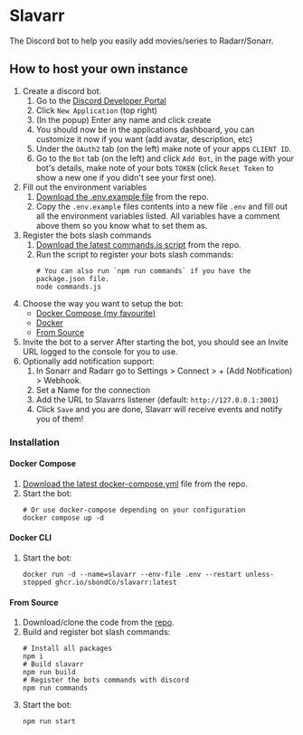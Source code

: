 # Slavarr

The Discord bot to help you easily add movies/series to Radarr/Sonarr.

## How to host your own instance

1. Create a discord bot.
   1. Go to the [Discord Developer Portal](https://discord.com/developers/applications/)
   2. Click `New Application` (top right)
   3. (In the popup) Enter any name and click create
   4. You should now be in the applications dashboard, you can customize it now if you want (add avatar, description, etc)
   5. Under the `OAuth2` tab (on the left) make note of your apps `CLIENT ID`.
   6. Go to the `Bot` tab (on the left) and click `Add Bot`, in the page with your bot's details, make note of your bots `TOKEN` (click `Reset Token` to show a new one if you didn't see your first one).
2. Fill out the environment variables
   1. [Download the .env.example file](https://raw.githubusercontent.com/sbondCo/Slavarr/master/.env.example) from the repo.
   2. Copy the `.env.example` files contents into a new file `.env` and fill out all the environment variables listed. All variables have a comment above them so you know what to set them as.
3. Register the bots slash commands
   1. [Download the latest commands.js script](https://raw.githubusercontent.com/sbondCo/Slavarr/master/commands.js) from the repo.
   2. Run the script to register your bots slash commands:
      ```
      # You can also run `npm run commands` if you have the package.json file.
      node commands.js
      ```
4. Choose the way you want to setup the bot:
     - [Docker Compose (my favourite)](#docker-compose)
     - [Docker](#docker-cli)
     - [From Source](#from-source)
5. Invite the bot to a server
   After starting the bot, you should see an Invite URL logged to the console for you to use.
6. Optionally add notification support:
   1. In Sonarr and Radarr go to Settings > Connect > + (Add Notification) > Webhook.
   2. Set a Name for the connection
   3. Add the URL to Slavarrs listener (default: `http://127.0.0.1:3001`)
   4. Click `Save` and you are done, Slavarr will receive events and notify you of them!

### Installation

#### Docker Compose

1. [Download the latest docker-compose.yml](https://raw.githubusercontent.com/sbondCo/Slavarr/master/docker-compose.yml) file from the repo.
2. Start the bot:
   ```
   # Or use docker-compose depending on your configuration
   docker compose up -d
   ```

#### Docker CLI

1. Start the bot:
   ```
   docker run -d --name=slavarr --env-file .env --restart unless-stopped ghcr.io/sbondCo/slavarr:latest
   ```

#### From Source

1. Download/clone the code from the [repo](https://github.com/sbondCo/Slavarr).
2. Build and register bot slash commands:
   ```
   # Install all packages
   npm i
   # Build slavarr
   npm run build
   # Register the bots commands with discord
   npm run commands
   ```
3. Start the bot:
   ```
   npm run start
   ```
